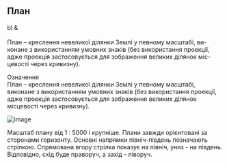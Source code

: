 План
----

<span>bl</span> &\
\
План – креслення невеликої дiлянки Землi у певному масштабi, ви-
конане з використанням умовних знакiв (без використання проекцiї,
адже проекцiя застосовується для зображення великих дiлянок мiс-
цевостi через кривизну).

<div class="eoz-wrap">
<span class="eoz">Означення</span>
<div class="eoz-text">
План – креслення невеликої дiлянки Землi у певному масштабi, виконане з використанням умовних знакiв (без використання проекцiї, адже проекцiя застосовується для зображення великих дiлянок мiсцевостi через кривизну).
</div>
</div>



![image](pic5)

Масштаб плану від 1 : 5000 і крупніше. Плани завжди орієнтовані за
сторонами горизонту. Основні напрямки північ-південь позначають
стрілкою. Спрямована вгору стрілка показує на північ, униз - на південь.
Відповідно, схід буде праворуч, а захід - ліворуч.